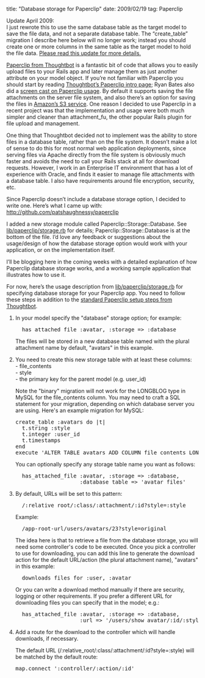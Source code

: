 title: "Database storage for Paperclip"
date: 2009/02/19
tag: Paperclip

<p>Update April 2009:<br>I just rewrote this to use the same database table as the target model to save the file data, and not a separate database table. The &ldquo;create_table&rdquo; migration I describe here below will no longer work; instead you should create one or more columns in the same table as the target model to hold the file data. <a href="https://patshaughnessy.net/2009/4/14/database-storage-for-paperclip-rewritten-to-use-a-single-table">Please read this update for more details.</a></p>
<p></p>
<p><a href="http://thoughtbot.com/projects/paperclip/">Paperclip from Thoughtbot</a> is a fantastic bit of code that allows you to easily upload files to your Rails app and later manage them as just another attribute on your model object. If you&rsquo;re not familiar with Paperclip you should start by reading <a href="http://thoughtbot.com/projects/paperclip/">Thoughtbot&rsquo;s Paperclip intro page</a>; Ryan Bates also did a <a href="http://railscasts.com/episodes/134-paperclip">screen cast on Paperclip usage</a>. By default it supports saving the file attachments on the server file system, and also there&rsquo;s an option for saving the files in <a href="http://aws.amazon.com/s3/">Amazon&rsquo;s S3 service</a>. One reason I decided to use Paperclip in a recent project was that the implementation and usage were both much simpler and cleaner than attachment_fu, the other popular Rails plugin for file upload and management.</p>
<p>One thing that Thoughtbot decided not to implement was the ability to store files in a database table, rather than on the file system. It doesn&rsquo;t make a lot of sense to do this for most normal web application deployments, since serving files via Apache directly from the file system is obviously much faster and avoids the need to call your Rails stack at all for download requests. However, I work in an Enterprise IT environment that has a lot of experience with Oracle, and finds it easier to manage file attachments with a database table. I also have requirements around file encryption, security, etc.</p>
<p>Since Paperclip doesn&rsquo;t include a database storage option, I decided to write one. Here&rsquo;s what I came up with: <a href="http://github.com/patshaughnessy/paperclip">http://github.com/patshaughnessy/paperclip</a></p>
<p>I added a new storage module called Paperclip::Storage::Database. See <a href="http://github.com/patshaughnessy/paperclip/blob/ee96901d349598f04a65347e4568e46b9fe0583b/lib/paperclip/storage.rb">lib/paperclip/storage.rb</a> for details; Paperclip::Storage::Database is at the bottom of the file. I&rsquo;d love any feedback or suggestions about the usage/design of how the database storage option would work with your application, or on the implementation itself.</p>
<p>I&rsquo;ll be blogging here in the coming weeks with a detailed explanation of how Paperclip database storage works, and a working sample application that illustrates how to use it.</p>
<p>For now, here&rsquo;s the usage description from <a href="http://github.com/patshaughnessy/paperclip/blob/ee96901d349598f04a65347e4568e46b9fe0583b/lib/paperclip/storage.rb">lib/paperclip/storage.rb</a> for specifying database storage for your Paperclip app. You need to follow these steps in addition to the <a href="http://thoughtbot.com/projects/paperclip">standard Paperclip setup steps from Thoughtbot</a>.</p>
<ol>
  <li>In your model specify the &quot;database&quot; storage option; for example:
<pre>  has_attached_file :avatar, :storage =&gt; :database</pre>
The files will be stored in a new database table named with the plural attachment name
by default, &quot;avatars&quot; in this example.</li>
<li><p>You need to create this new storage table with at least these columns:<br>
  - file_contents<br>
  - style<br>
  - the primary key for the parent model (e.g. user_id)<br></p>
<p>Note the &quot;binary&quot; migration will not work for the LONGBLOG type in MySQL for the
file_contents column. You may need to craft a SQL statement for your migration,
depending on which database server you are using. Here&#x27;s an example migration for MySQL:</p>
<pre>create_table :avatars do |t|
  t.string :style
  t.integer :user_id
  t.timestamps
end
execute &#x27;ALTER TABLE avatars ADD COLUMN file_contents LONGBLOB&#x27;</pre>
You can optionally specify any storage table name you want as follows:
<pre>  has_attached_file :avatar, :storage =&gt; :database,
                    :database_table =&gt; &#x27;avatar_files&#x27;</pre></li>
<li>By default, URLs will be set to this pattern:
<pre>  /:relative_root/:class/:attachment/:id?style=:style</pre>
Example:
<pre>  /app-root-url/users/avatars/23?style=original</pre>
The idea here is that to retrieve a file from the database storage, you will need some
controller's code to be executed. Once you pick a controller to use for downloading, you can add this line
to generate the download action for the default URL/action (the plural attachment name),
&quot;avatars&quot; in this example:</p>
<pre>  downloads_files_for :user, :avatar</pre>
Or you can write a download method manually if there are security, logging or other
requirements. If you prefer a different URL for downloading files you can specify that in the model; e.g.:
<pre>  has_attached_file :avatar, :storage =&gt; :database,
                    :url =&gt; &#x27;/users/show_avatar/:id/:style&#x27;</pre></li>
<li>Add a route for the download to the controller which will handle downloads, if necessary.

The default URL (/:relative_root/:class/:attachment/:id?style=:style) will be matched by
the default route:
<pre>map.connect ':controller/:action/:id'</pre></li>
</ol>
